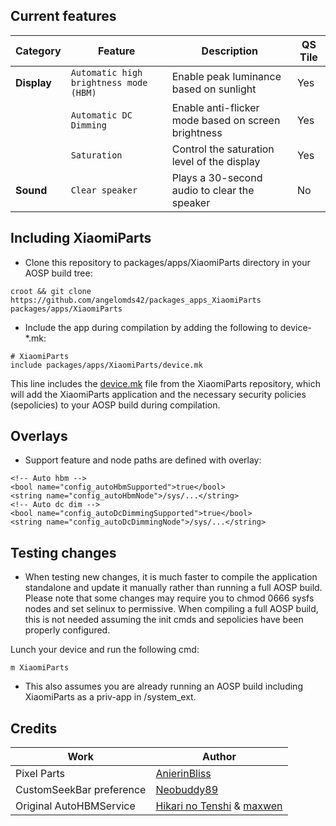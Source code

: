 ## Current features

| Category | Feature | Description | QS Tile |
| --- | --- | --- | --- |
| **Display** | `Automatic high brightness mode (HBM)` | Enable peak luminance based on sunlight | Yes |
|  | `Automatic DC Dimming` | Enable anti-flicker mode based on screen brightness | Yes |
|  | `Saturation` | Control the saturation level of the display | Yes |
| **Sound** | `Clear speaker` | Plays a 30-second audio to clear the speaker | No |


## Including XiaomiParts

- Clone this repository to packages/apps/XiaomiParts directory in your AOSP build tree:

```
croot && git clone https://github.com/angelomds42/packages_apps_XiaomiParts packages/apps/XiaomiParts
```

- Include the app during compilation by adding the following to device-*.mk:

```
# XiaomiParts
include packages/apps/XiaomiParts/device.mk
```

This line includes the [device.mk](https://github.com/angelomds42/packages_apps_XiaomiParts/blob/fifteen/device.mk) file from the XiaomiParts repository, which will add the XiaomiParts application and the necessary security policies (sepolicies) to your AOSP build during compilation.

## Overlays
- Support feature and node paths are defined with overlay:

```
<!-- Auto hbm -->
<bool name="config_autoHbmSupported">true</bool>
<string name="config_autoHbmNode">/sys/...</string>
<!-- Auto dc dim -->
<bool name="config_autoDcDimmingSupported">true</bool>
<string name="config_autoDcDimmingNode">/sys/...</string>
```

## Testing changes

- When testing new changes, it is much faster to compile the application standalone and update it manually rather than running a full AOSP build. Please note that some changes may require you to chmod 0666 sysfs nodes and set selinux to permissive. When compiling a full AOSP build, this is not needed assuming the init cmds and sepolicies have been properly configured.

Lunch your device and run the following cmd:

```
m XiaomiParts
```
- This also assumes you are already running an AOSP build including XiaomiParts as a priv-app in /system_ext.

## Credits

| Work                                                        | Author                                                                      |
| ----------------------------------------------------------- | --------------------------------------------------------------------------- |
| Pixel Parts                                                 | [AnierinBliss](https://github.com/Anierinbliss)                             |
| CustomSeekBar preference                                    | [Neobuddy89](https://forum.xda-developers.com/m/neobuddy89.3795148/)        |
| Original AutoHBMService                                     | [Hikari no Tenshi](https://forum.xda-developers.com/m/hikari-no-tenshi.4337348/) & [maxwen](https://forum.xda-developers.com/m/maxwen.4683552/) |
